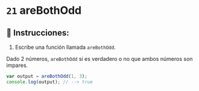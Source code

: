# `21` areBothOdd

## 📝 Instrucciones:

1. Escribe una función llamada `areBothOdd`.

Dado 2 números, `areBothOdd` si es verdadero o no que ambos números son impares.

```Javascript
var output = areBothOdd(1, 3);
console.log(output); // --> true
```
